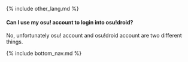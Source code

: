 {% include other_lang.md %}

#### Can I use my osu! account to login into osu!droid?

No, unfortunately osu! account and osu!droid account are two different things.

<!-- Don't touch this part thank you -->
{% include bottom_nav.md %}